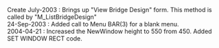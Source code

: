Create July-2003 : Brings up "View Bridge Design" form. This method is called by "M_ListBridgeDesign"  24-Sep-2003 : Added call to Menu BAR(3) for a blank menu.  2004-04-21 : Increased the NewWindow height to 550 from 450.  Added SET WINDOW RECT code.